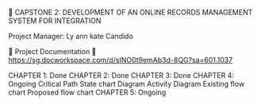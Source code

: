 📁 CAPSTONE 2: DEVELOPMENT OF AN ONLINE RECORDS MANAGEMENT SYSTEM FOR INTEGRATION

Project Manager: Ly ann kate Candido


📄 Project Documentation
🔗 https://sg.docworkspace.com/d/sINO0t9emAb3d-8QG?sa=601.1037

CHAPTER 1: Done 
CHAPTER 2: Done 
CHAPTER 3: Done 
CHAPTER 4: Ongoing
Critical Path 
State chart Diagram 
Activity Diagram
Existing flow chart
Proposed flow chart
CHAPTER 5: Ongoing